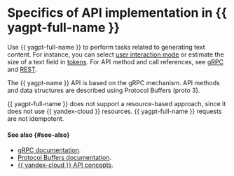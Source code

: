 # Specifics of API implementation in {{ yagpt-full-name }}

Use {{ yagpt-full-name }} to perform tasks related to generating text content. For instance, you can select [user interaction mode](../concepts/index.md#working-modes) or estimate the size of a text field in [tokens](../concepts/tokens.md). For API method and call references, see [gRPC](../text-generation/api-ref/grpc/) and [REST](../text-generation/api-ref/).

The {{ yagpt-name }} API is based on the gRPC mechanism. API methods and data structures are described using Protocol Buffers (proto 3).

{{ yagpt-full-name }} does not support a resource-based approach, since it does not use {{ yandex-cloud }} resources. {{ yagpt-full-name }} requests are not idempotent.

#### See also {#see-also}

* [gRPC documentation](https://grpc.io/docs/).
* [Protocol Buffers documentation](https://developers.google.com/protocol-buffers/docs/proto3).
* [{{ yandex-cloud }} API concepts](../../api-design-guide/concepts/general.md#resource-oriented-design).
